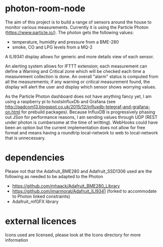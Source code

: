 # photon-room-node

The aim of this project is to build a range of sensors around the house to monitor various measurements.
Currently it is using the Particle Photon (https://www.particle.io/).
The photon gets the following values:
- temperature, humidity and pressure from a BME-280
- smoke, CO and LPG levels from a MQ-2

A ILI9341 display allows for generic and more details view of each sensor.

An alerting system allows for IFTTT extension; each measurement can define a Warning and Critical zone which will be checked each time a measurement collection is done. 
An overall "alarm" status is computed from all the measurements; if any warning or critical measurement found, the display will alert the user and display which sensor shows worrying values.

As the Particle Photon dashboard does not have anything fancy yet, I am using a raspberry pi to hostsInfluxDb and Grafana (see http://padcom13.blogspot.co.uk/2015/12/influxdb-telegraf-and-grafana-on.html for prebuild packages). Because InfluxDB is progressively phasing out JSon for performance reasons, I am sending values through UDP (REST under photon is cumbersome at the time of writting).
WebHooks could have been an option but the current implementation does not allow for free format and means having a roundtrip local-network to web to local-network that is unnecessary.

# dependencies
Please not that the Adafruit_BME280 and Adafruit_SSD1306 used are the following as needed to be adapted to the Photon
- https://github.com/mhaack/Adafruit_BME280_Library
- https://github.com/imarmorat/Adafruit_ILI9341 (forked to accommodate to Photon linked constraints)
- Adafruit_mfGFX library

# external licences
Icons used are licensed, please look at the Icons directory for more information

